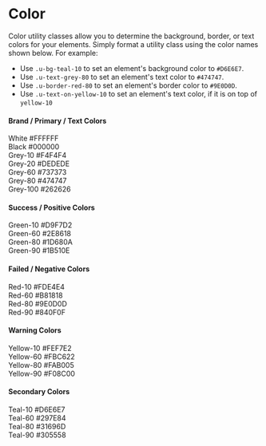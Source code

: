 # Color

Color utility classes allow you to determine the background, border, or text colors for your elements. Simply format a utility class using the color names shown below. For example:

* Use `.u-bg-teal-10` to set an element's background color to `#D6E6E7`.
* Use `.u-text-grey-80` to set an element's text color to `#474747`.
* Use `.u-border-red-80` to set an element's border color to `#9E0D0D`.
* Use `.u-text-on-yellow-10` to set an element's text color, if it is on top of `yellow-10`

#### Brand / Primary / Text Colors

<section class="black-white">
    <div class="swatch__color u-bg-white u-text-on-white">
        <bold class="swatch__info__name">White</bold>
        <span class="swatch__info__hex">#FFFFFF</span>
    </div>
    <div class="swatch__color u-bg-black u-text-on-black">
        <bold class="swatch__info__name">Black</bold>
        <span class="swatch__info__hex">#000000</span>
    </div>
</section>

<section class="swatch__group">
    <div class="swatch__color u-bg-grey-10 u-text-on-grey-10">
        <bold class="swatch__info__name">Grey-10</bold>
        <span class="swatch__info__hex">#F4F4F4</span>
    </div>
    <div class="swatch__color u-bg-grey-20 u-text-on-grey-20">
        <bold class="swatch__info__name">Grey-20</bold>
        <span class="swatch__info__hex">#DEDEDE</span>
    </div>
    <div class="swatch__color u-bg-grey-60 u-text-on-grey-60">
        <bold class="swatch__info__name">Grey-60</bold>
        <span class="swatch__info__hex">#737373</span>
    </div>
    <div class="swatch__color u-bg-grey-80 u-text-on-grey-80">
        <bold class="swatch__info__name">Grey-80</bold>
        <span class="swatch__info__hex">#474747</span>
    </div>
    <div class="swatch__color u-bg-grey-100 u-text-on-grey-100">
        <bold class="swatch__info__name">Grey-100</bold>
        <span class="swatch__info__hex">#262626</span>
    </div>
</section>

#### Success / Positive Colors

<section class="swatch__group">
        <div class="swatch__color u-bg-green-10 u-text-on-green-10">
            <bold class="swatch__info__name">Green-10</bold>
            <span class="swatch__info__hex">#D9F7D2</span>
        </div>
        <div class="swatch__color u-bg-green-60 u-text-on-green-60">
            <bold class="swatch__info__name">Green-60</bold>
            <span class="swatch__info__hex">#2E8618</span>
        </div>
        <div class="swatch__color u-bg-green-80 u-text-on-green-80">
            <bold class="swatch__info__name">Green-80</bold>
            <span class="swatch__info__hex">#1D680A</span>
        </div>
        <div class="swatch__color u-bg-green-90 u-text-on-green-90">
            <bold class="swatch__info__name">Green-90</bold>
            <span class="swatch__info__hex">#1B510E</span>
        </div>
</section>

#### Failed / Negative Colors

<section class="red">
        <div class="swatch__color u-bg-red-10 u-text-on-red-10">
            <bold class="swatch__info__name">Red-10</bold>
            <span class="swatch__info__hex">#FDE4E4</span>
        </div>
        <div class="swatch__color u-bg-red-60 u-text-on-red-60">
            <bold class="swatch__info__name">Red-60</bold>
            <span class="swatch__info__hex">#B81818</span>
        </div>
        <div class="swatch__color u-bg-red-80 u-text-on-red-80">
            <bold class="swatch__info__name">Red-80</bold>
            <span class="swatch__info__hex">#9E0D0D</span>
        </div>
        <div class="swatch__color u-bg-red-90 u-text-on-red-90">
            <bold class="swatch__info__name">Red-90</bold>
            <span class="swatch__info__hex">#840F0F</span>
        </div>
</section>

#### Warning Colors

<section class="yellow">
        <div class="swatch__color u-bg-yellow-10 u-text-on-yellow-10">
            <bold class="swatch__info__name">Yellow-10</bold>
            <span class="swatch__info__hex">#FEF7E2</span>
        </div>
        <div class="swatch__color u-bg-yellow-60 u-text-on-yellow-60">
            <bold class="swatch__info__name">Yellow-60</bold>
            <span class="swatch__info__hex">#FBC622</span>
        </div>
        <div class="swatch__color u-bg-yellow-80 u-text-on-yellow-80">
            <bold class="swatch__info__name">Yellow-80</bold>
            <span class="swatch__info__hex">#FAB005</span>
        </div>
        <div class="swatch__color u-bg-yellow-90 u-text-on-yellow-90">
            <bold class="swatch__info__name">Yellow-90</bold>
            <span class="swatch__info__hex">#F08C00</span>
        </div>
</section>

#### Secondary Colors

<section class="teal">
        <div class="swatch__color u-bg-teal-10 u-text-on-teal-10">
            <bold class="swatch__info__name">Teal-10</bold>
            <span class="swatch__info__hex">#D6E6E7</span>
        </div>
        <div class="swatch__color u-bg-teal-60 u-text-on-teal-60">
            <bold class="swatch__info__name">Teal-60</bold>
            <span class="swatch__info__hex">#297E84</span>
        </div>
        <div class="swatch__color u-bg-teal-80 u-text-on-teal-80">
            <bold class="swatch__info__name">Teal-80</bold>
            <span class="swatch__info__hex">#31696D</span>
        </div>
        <div class="swatch__color u-bg-teal-90 u-text-on-teal-90">
            <bold class="swatch__info__name">Teal-90</bold>
            <span class="swatch__info__hex">#305558</span>
        </div>
</section>
